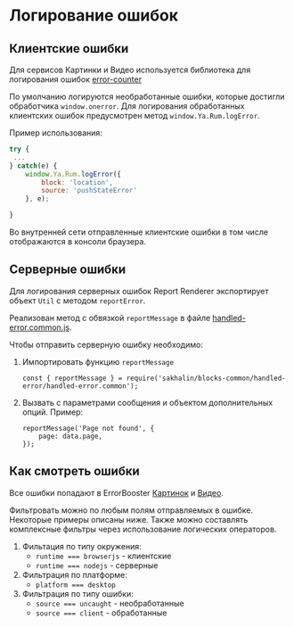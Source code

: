 # Логирование ошибок

## Клиентские ошибки
Для сервисов Картинки и Видео используется библиотека для логирования ошибок [error-counter](https://github.yandex-team.ru/RUM/error-counter)

По умолчанию логируются необработанные ошибки, которые достигли обработчика `window.onerror`.
Для логирования обработанных клиентских ошибок предусмотрен метод ``window.Ya.Rum.logError``.

Пример использования:

```js
try {
 ...
} catch(e) {
    window.Ya.Rum.logError({
        block: 'location',
        source: 'pushStateError'
    }, e);

}
```

Во внутренней сети отправленные клиентские ошибки в том числе отображаются в консоли браузера.


## Серверные ошибки
Для логирования серверных ошибок Report Renderer экспортирует объект `Util` с методом `reportError`.

Реализован метод с обвязкой `reportMessage` в файле [handled-error.common.js](https://a.yandex-team.ru/arc_vcs/frontend/projects/fiji/sakhalin/blocks-common/handled-error/handled-error.common.js).

Чтобы отправить серверную ошибку необходимо:
1. Импортировать функцию `reportMessage`
    ```
    const { reportMessage } = require('sakhalin/blocks-common/handled-error/handled-error.common');
    ```
2. Вызвать с параметрами сообщения и объектом дополнительных опций. Пример:
    ```
    reportMessage('Page not found', {
        page: data.page,
    });
    ```

## Как смотреть ошибки
Все ошибки попадают в ErrorBooster [Картинок](https://error.yandex-team.ru/projects/images) и [Видео](https://error.yandex-team.ru/projects/video).

Фильтровать можно по любым полям отправляемых в ошибке. Некоторые примеры описаны ниже.
Также можно составлять комплексные фильтры через использование логических операторов.

1. Фильтация по типу окружения:
   * `runtime === browserjs` - клиентские
   * `runtime === nodejs` - серверные
2. Фильтрация по платформе:
   * `platform === desktop`
3. Фильтрация по типу ошибки:
   * `source === uncaught` - необработанные
   * `source === client` - обработанные

